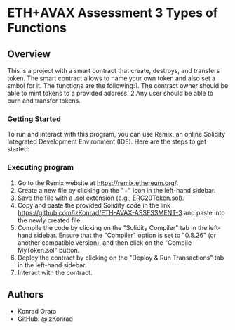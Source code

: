 # ETH+AVAX Assessment 3 Types of Functions
## Overview
This is a project with a smart contract that create, destroys, and transfers token. The smart contract allows to name your own token and also set a smbol for it. The functions are the following:1. The contract owner should be able to mint tokens to a provided address.
2.Any user should be able to burn and transfer tokens.


### Getting Started
To run and interact with this program, you can use Remix, an online Solidity Integrated Development Environment (IDE). Here are the steps to get started:

### Executing program
1. Go to the Remix website at https://remix.ethereum.org/.
2. Create a new file by clicking on the "+" icon in the left-hand sidebar.
3. Save the file with a .sol extension (e.g., ERC20Token.sol).
4. Copy and paste the provided Solidity code in the link https://github.com/izKonrad/ETH-AVAX-ASSESSMENT-3 and paste into the newly created file.
5. Compile the code by clicking on the "Solidity Compiler" tab in the left-hand sidebar. Ensure that the "Compiler" option is set to "0.8.26" (or another compatible version), and then click on the "Compile MyToken.sol" button.
6. Deploy the contract by clicking on the "Deploy & Run Transactions" tab in the left-hand sidebar.
7. Interact with the contract.


## Authors
  - Konrad Orata
   - GitHub: @izKonrad
